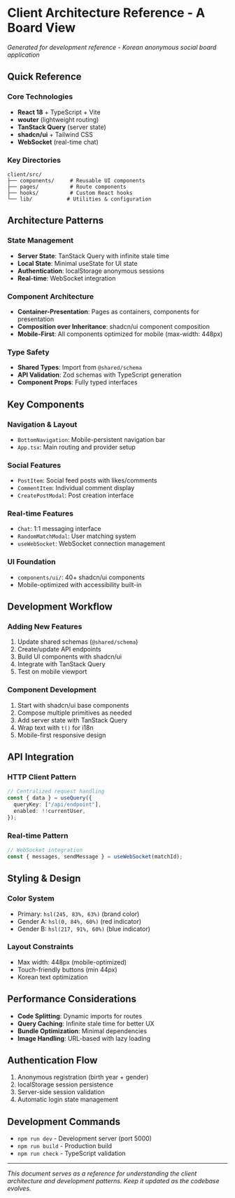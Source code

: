 # Client Architecture Reference - A Board View

*Generated for development reference - Korean anonymous social board application*

## Quick Reference

### **Core Technologies**
- **React 18** + TypeScript + Vite
- **wouter** (lightweight routing)
- **TanStack Query** (server state)
- **shadcn/ui** + Tailwind CSS
- **WebSocket** (real-time chat)

### **Key Directories**
```
client/src/
├── components/     # Reusable UI components
├── pages/          # Route components
├── hooks/          # Custom React hooks
└── lib/           # Utilities & configuration
```

## Architecture Patterns

### **State Management**
- **Server State**: TanStack Query with infinite stale time
- **Local State**: Minimal useState for UI state
- **Authentication**: localStorage anonymous sessions
- **Real-time**: WebSocket integration

### **Component Architecture**
- **Container-Presentation**: Pages as containers, components for presentation
- **Composition over Inheritance**: shadcn/ui component composition
- **Mobile-First**: All components optimized for mobile (max-width: 448px)

### **Type Safety**
- **Shared Types**: Import from `@shared/schema`
- **API Validation**: Zod schemas with TypeScript generation
- **Component Props**: Fully typed interfaces

## Key Components

### **Navigation & Layout**
- `BottomNavigation`: Mobile-persistent navigation bar
- `App.tsx`: Main routing and provider setup

### **Social Features**
- `PostItem`: Social feed posts with likes/comments
- `CommentItem`: Individual comment display
- `CreatePostModal`: Post creation interface

### **Real-time Features**
- `Chat`: 1:1 messaging interface
- `RandomMatchModal`: User matching system
- `useWebSocket`: WebSocket connection management

### **UI Foundation**
- `components/ui/`: 40+ shadcn/ui components
- Mobile-optimized with accessibility built-in

## Development Workflow

### **Adding New Features**
1. Update shared schemas (`@shared/schema`)
2. Create/update API endpoints
3. Build UI components with shadcn/ui
4. Integrate with TanStack Query
5. Test on mobile viewport

### **Component Development**
1. Start with shadcn/ui base components
2. Compose multiple primitives as needed
3. Add server state with TanStack Query
4. Wrap text with `t()` for i18n
5. Mobile-first responsive design

## API Integration

### **HTTP Client Pattern**
```typescript
// Centralized request handling
const { data } = useQuery({
  queryKey: ["/api/endpoint"],
  enabled: !!currentUser,
});
```

### **Real-time Pattern**
```typescript
// WebSocket integration
const { messages, sendMessage } = useWebSocket(matchId);
```

## Styling & Design

### **Color System**
- Primary: `hsl(245, 83%, 63%)` (brand color)
- Gender A: `hsl(0, 84%, 60%)` (red indicator)
- Gender B: `hsl(217, 91%, 60%)` (blue indicator)

### **Layout Constraints**
- Max width: 448px (mobile-optimized)
- Touch-friendly buttons (min 44px)
- Korean text optimization

## Performance Considerations

- **Code Splitting**: Dynamic imports for routes
- **Query Caching**: Infinite stale time for better UX
- **Bundle Optimization**: Minimal dependencies
- **Image Handling**: URL-based with lazy loading

## Authentication Flow

1. Anonymous registration (birth year + gender)
2. localStorage session persistence  
3. Server-side session validation
4. Automatic login state management

## Development Commands

- `npm run dev` - Development server (port 5000)
- `npm run build` - Production build
- `npm run check` - TypeScript validation

---

*This document serves as a reference for understanding the client architecture and development patterns. Keep it updated as the codebase evolves.*
